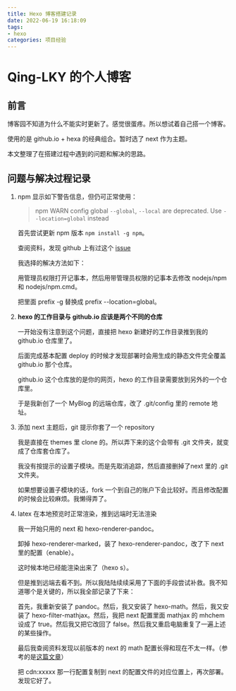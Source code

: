 ```yaml
---
title: Hexo 博客搭建记录
date: 2022-06-19 16:18:09
tags:
- hexo
categories: 项目经验
---
```


# Qing-LKY 的个人博客

## 前言

博客园不知道为什么不能实时更新了。感觉很蛋疼。所以想试着自己搭一个博客。

使用的是 github.io + hexa 的经典组合。暂时选了 next 作为主题。

本文整理了在搭建过程中遇到的问题和解决的思路。

## 问题与解决过程记录

1. npm 显示如下警告信息，但仍可正常使用：

    > npm WARN config global `--global`, `--local` are deprecated. Use `--location=global` instead
    
    首先尝试更新 npm 版本 `npm install -g npm`。

    查阅资料，发现 github 上有过这个 [issue](https://github.com/npm/cli/issues/4980)

    我选择的解决方法如下：

    用管理员权限打开记事本，然后用带管理员权限的记事本去修改 nodejs/npm 和 nodejs/npm.cmd。

    把里面 prefix -g 替换成 prefix --location=global。

2. **hexo 的工作目录与 github.io 应该是两个不同的仓库**

    一开始没有注意到这个问题，直接把 hexo 新建好的工作目录推到我的 github.io 仓库里了。
    
    后面完成基本配置 deploy 的时候才发现部署时会用生成的静态文件完全覆盖 github.io 那个仓库。

    github.io 这个仓库放的是你的网页，hexo 的工作目录需要放到另外的一个仓库里。

    于是我新创了一个 MyBlog 的远端仓库，改了 .git/config 里的 remote 地址。

3. 添加 next 主题后，git 提示你套了一个 repository

    我是直接在 themes 里 clone 的。所以弄下来的这个会带有 .git 文件夹，就变成了仓库套仓库了。

    我没有按提示的设置子模块。而是先取消追踪，然后直接删掉了next 里的 .git 文件夹。

    如果想要设置子模块的话，fork 一个到自己的账户下会比较好。而且修改配置的时候会比较麻烦。我懒得弄了。

4. latex 在本地预览时正常渲染，推到远端时无法渲染

    我一开始只用的 next 和 hexo-renderer-pandoc。
    
    卸掉 hexo-renderer-marked，装了 hexo-renderer-pandoc，改了下 next 里的配置（enable）。

    这时候本地已经能渲染出来了（hexo s）。

    但是推到远端去看不到。所以我陆陆续续采用了下面的手段尝试补救。我不知道哪个是关键的，所以我全部记录了下来：

    首先，我重新安装了 pandoc。然后，我又安装了 hexo-math。然后，我又安装了 hexo-filter-mathjax。然后，我把 next 配置里面 mathjax 的 mhchem 设成了 true。然后我又把它改回了 false。然后我又重启电脑重复了一遍上述的某些操作。
    
    最后我查阅资料发现以前版本的 next 的 math 配置长得和现在不太一样。（参考的是[这篇文章](https://heary.cn/posts/MathJax-Hexo-Next%E6%B8%B2%E6%9F%93LaTex%E6%95%B0%E5%AD%A6%E5%85%AC%E5%BC%8F/)）

    把 cdn:xxxxx 那一行配置复制到 next 的配置文件的对应位置上，再次部署。发现它好了。